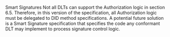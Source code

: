 Smart Signatures Not all DLTs can support the Authorization logic in section 6.5. Therefore, in this version of the specification, all Authorization logic must be delegated to DID method specifications. A potential future solution is a Smart Signature specification that specifies the code any conformant DLT may implement to process signature control logic.
